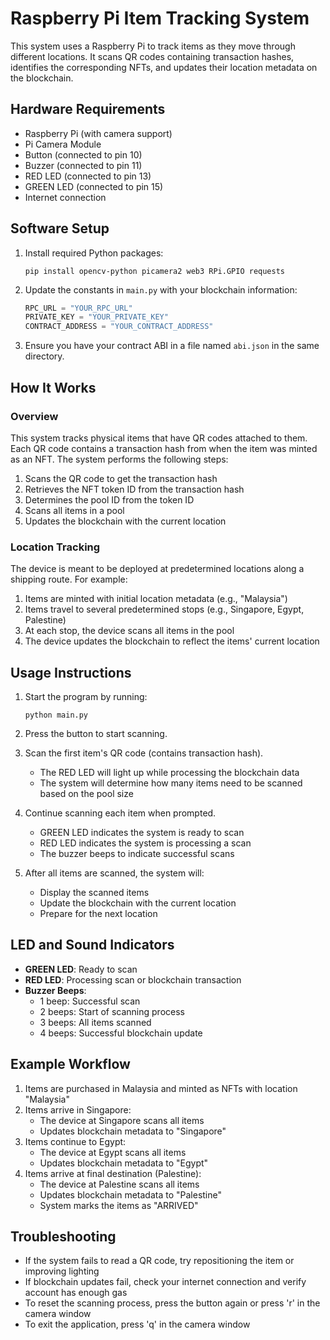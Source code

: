 # Raspberry Pi Item Tracking System

This system uses a Raspberry Pi to track items as they move through different locations. It scans QR codes containing transaction hashes, identifies the corresponding NFTs, and updates their location metadata on the blockchain.

## Hardware Requirements

- Raspberry Pi (with camera support)
- Pi Camera Module
- Button (connected to pin 10)
- Buzzer (connected to pin 11)
- RED LED (connected to pin 13)
- GREEN LED (connected to pin 15)
- Internet connection

## Software Setup

1. Install required Python packages:

   ```
   pip install opencv-python picamera2 web3 RPi.GPIO requests
   ```

2. Update the constants in `main.py` with your blockchain information:

   ```python
   RPC_URL = "YOUR_RPC_URL"
   PRIVATE_KEY = "YOUR_PRIVATE_KEY"
   CONTRACT_ADDRESS = "YOUR_CONTRACT_ADDRESS"
   ```

3. Ensure you have your contract ABI in a file named `abi.json` in the same directory.

## How It Works

### Overview

This system tracks physical items that have QR codes attached to them. Each QR code contains a transaction hash from when the item was minted as an NFT. The system performs the following steps:

1. Scans the QR code to get the transaction hash
2. Retrieves the NFT token ID from the transaction hash
3. Determines the pool ID from the token ID
4. Scans all items in a pool
5. Updates the blockchain with the current location

### Location Tracking

The device is meant to be deployed at predetermined locations along a shipping route. For example:

1. Items are minted with initial location metadata (e.g., "Malaysia")
2. Items travel to several predetermined stops (e.g., Singapore, Egypt, Palestine)
3. At each stop, the device scans all items in the pool
4. The device updates the blockchain to reflect the items' current location

## Usage Instructions

1. Start the program by running:

   ```
   python main.py
   ```

2. Press the button to start scanning.

3. Scan the first item's QR code (contains transaction hash).

   - The RED LED will light up while processing the blockchain data
   - The system will determine how many items need to be scanned based on the pool size

4. Continue scanning each item when prompted.

   - GREEN LED indicates the system is ready to scan
   - RED LED indicates the system is processing a scan
   - The buzzer beeps to indicate successful scans

5. After all items are scanned, the system will:
   - Display the scanned items
   - Update the blockchain with the current location
   - Prepare for the next location

## LED and Sound Indicators

- **GREEN LED**: Ready to scan
- **RED LED**: Processing scan or blockchain transaction
- **Buzzer Beeps**:
  - 1 beep: Successful scan
  - 2 beeps: Start of scanning process
  - 3 beeps: All items scanned
  - 4 beeps: Successful blockchain update

## Example Workflow

1. Items are purchased in Malaysia and minted as NFTs with location "Malaysia"
2. Items arrive in Singapore:
   - The device at Singapore scans all items
   - Updates blockchain metadata to "Singapore"
3. Items continue to Egypt:
   - The device at Egypt scans all items
   - Updates blockchain metadata to "Egypt"
4. Items arrive at final destination (Palestine):
   - The device at Palestine scans all items
   - Updates blockchain metadata to "Palestine"
   - System marks the items as "ARRIVED"

## Troubleshooting

- If the system fails to read a QR code, try repositioning the item or improving lighting
- If blockchain updates fail, check your internet connection and verify account has enough gas
- To reset the scanning process, press the button again or press 'r' in the camera window
- To exit the application, press 'q' in the camera window
